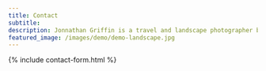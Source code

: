 ```yaml
---
title: Contact
subtitle: 
description: Jonnathan Griffin is a travel and landscape photographer based in Oslo, Norway
featured_image: /images/demo/demo-landscape.jpg
---
```


{% include contact-form.html %}
